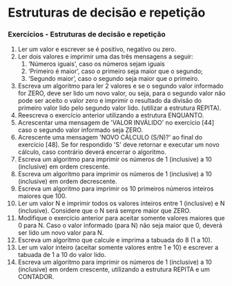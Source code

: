 # Estruturas de decisão e repetição

### Exercícios - Estruturas de decisão e repetição

1. Ler um valor e escrever se é positivo, negativo ou zero. 
2. Ler dois valores e imprimir uma das três mensagens a seguir: 
   1. ‘Números iguais’, caso os números sejam iguais 
   2. ‘Primeiro é maior’, caso o primeiro seja maior que o segundo; 
   3. ‘Segundo maior’, caso o segundo seja maior que o primeiro.
3. Escreva um algoritmo para ler 2 valores e se o segundo valor informado for ZERO, deve ser lido um novo valor, ou seja, para o segundo valor não pode ser aceito o valor zero e imprimir o resultado da divisão do primeiro valor lido pelo segundo valor lido. \(utilizar a estrutura REPITA\).
4. Reescreva o exercício anterior utilizando a estrutura ENQUANTO.
5. Acrescentar uma mensagem de 'VALOR INVÁLIDO' no exercício \[44\] caso o segundo valor informado seja ZERO.
6. Acrescente uma mensagem 'NOVO CÁLCULO \(S/N\)?' ao final do exercício \[48\]. Se for respondido 'S' deve retornar e executar um novo cálculo, caso contrário deverá encerrar o algoritmo.
7. Escreva um algoritmo para imprimir os números de 1 \(inclusive\) a 10 \(inclusive\) em ordem crescente. 
8. Escreva um algoritmo para imprimir os números de 1 \(inclusive\) a 10 \(inclusive\) em ordem decrescente. 
9. Escreva um algoritmo para imprimir os 10 primeiros números inteiros maiores que 100. 
10. Ler um valor N e imprimir todos os valores inteiros entre 1 \(inclusive\) e N \(inclusive\). Considere que o N será sempre maior que ZERO. 
11. Modifique o exercício anterior para aceitar somente valores maiores que 0 para N. Caso o valor informado \(para N\) não seja maior que 0, deverá ser lido um novo valor para N. 
12. Escreva um algoritmo que calcule e imprima a tabuada do 8 \(1 a 10\). 
13. Ler um valor inteiro \(aceitar somente valores entre 1 e 10\) e escrever a tabuada de 1 a 10 do valor lido.
14. Escreva um algoritmo para imprimir os números de 1 \(inclusive\) a 10 \(inclusive\) em ordem crescente, utilizando a estrutura REPITA e um CONTADOR.

